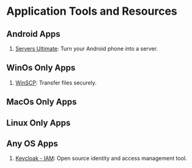 # Application Tools and Resources

## Android Apps
1. [Servers Ultimate](https://play.google.com/store/apps/details?id=com.icecoldapps.serversultimate): Turn your Android phone into a server. 

## WinOs Only Apps
1. [WinSCP](https://winscp.net/eng/index.php): Transfer files securely.

## MacOs Only Apps

## Linux Only Apps

## Any OS Apps
1. [Keycloak - IAM](https://www.keycloak.org/index.html): Open source identity and access management tool.
